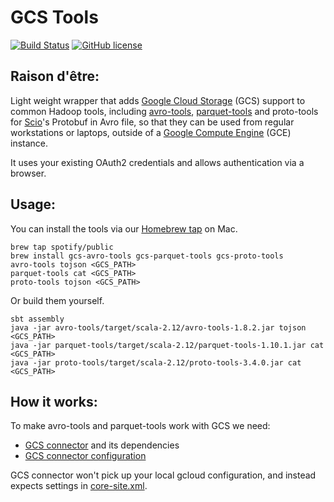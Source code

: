 GCS Tools
=========

[![Build Status](https://travis-ci.org/spotify/gcs-tools.svg?branch=master)](https://travis-ci.org/spotify/gcs-tools)
[![GitHub license](https://img.shields.io/github/license/spotify/gcs-tools.svg)](./LICENSE)

## Raison d'être:

Light weight wrapper that adds [Google Cloud
Storage](https://cloud.google.com/storage/) (GCS) support to common Hadoop
tools, including
[avro-tools](https://mvnrepository.com/artifact/org.apache.avro/avro-tools),
[parquet-tools](https://mvnrepository.com/artifact/org.apache.parquet/parquet-tools) and
proto-tools for [Scio](https://github.com/spotify/scio)'s Protobuf in Avro file,
so that they can be used from regular workstations or laptops, outside of a
[Google Compute Engine](https://cloud.google.com/compute/) (GCE) instance.

It uses your existing OAuth2 credentials and allows authentication via a browser.

## Usage:

You can install the tools via our [Homebrew tap](https://github.com/spotify/homebrew-public) on Mac.

```
brew tap spotify/public
brew install gcs-avro-tools gcs-parquet-tools gcs-proto-tools
avro-tools tojson <GCS_PATH>
parquet-tools cat <GCS_PATH>
proto-tools tojson <GCS_PATH>
```

Or build them yourself.

```
sbt assembly
java -jar avro-tools/target/scala-2.12/avro-tools-1.8.2.jar tojson <GCS_PATH>
java -jar parquet-tools/target/scala-2.12/parquet-tools-1.10.1.jar cat <GCS_PATH>
java -jar proto-tools/target/scala-2.12/proto-tools-3.4.0.jar cat <GCS_PATH>
```

## How it works:

To make avro-tools and parquet-tools work with GCS we need:
- [GCS connector](https://github.com/GoogleCloudPlatform/bigdata-interop) and its dependencies
- [GCS connector configuration](//github.com/spotify/gcs-tools/blob/master/shared/src/main/resources/core-site.xml)

GCS connector won't pick up your local gcloud configuration, and instead expects settings
in [core-site.xml](https://github.com/spotify/gcs-tools/blob/master/shared/src/main/resources/core-site.xml).

